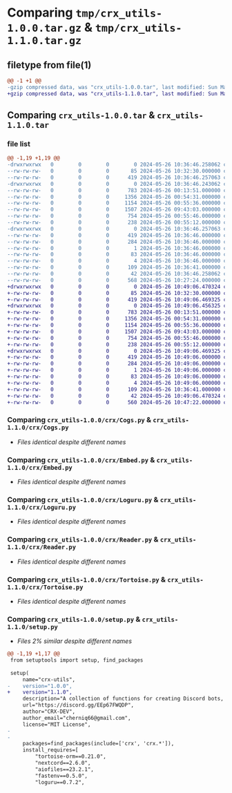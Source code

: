 # Comparing `tmp/crx_utils-1.0.0.tar.gz` & `tmp/crx_utils-1.1.0.tar.gz`

## filetype from file(1)

```diff
@@ -1 +1 @@
-gzip compressed data, was "crx_utils-1.0.0.tar", last modified: Sun May 26 10:36:46 2024, max compression
+gzip compressed data, was "crx_utils-1.1.0.tar", last modified: Sun May 26 10:49:06 2024, max compression
```

## Comparing `crx_utils-1.0.0.tar` & `crx_utils-1.1.0.tar`

### file list

```diff
@@ -1,19 +1,19 @@
-drwxrwxrwx   0        0        0        0 2024-05-26 10:36:46.258062 crx_utils-1.0.0/
--rw-rw-rw-   0        0        0       85 2024-05-26 10:32:30.000000 crx_utils-1.0.0/MANIFEST.in
--rw-rw-rw-   0        0        0      419 2024-05-26 10:36:46.257063 crx_utils-1.0.0/PKG-INFO
-drwxrwxrwx   0        0        0        0 2024-05-26 10:36:46.243062 crx_utils-1.0.0/crx/
--rw-rw-rw-   0        0        0      783 2024-05-26 00:13:51.000000 crx_utils-1.0.0/crx/Cogs.py
--rw-rw-rw-   0        0        0     1356 2024-05-26 00:54:31.000000 crx_utils-1.0.0/crx/Embed.py
--rw-rw-rw-   0        0        0     1154 2024-05-26 00:55:36.000000 crx_utils-1.0.0/crx/Loguru.py
--rw-rw-rw-   0        0        0     1507 2024-05-26 09:43:03.000000 crx_utils-1.0.0/crx/Reader.py
--rw-rw-rw-   0        0        0      754 2024-05-26 00:55:46.000000 crx_utils-1.0.0/crx/Tortoise.py
--rw-rw-rw-   0        0        0      238 2024-05-26 00:55:12.000000 crx_utils-1.0.0/crx/__init__.py
-drwxrwxrwx   0        0        0        0 2024-05-26 10:36:46.257063 crx_utils-1.0.0/crx_utils.egg-info/
--rw-rw-rw-   0        0        0      419 2024-05-26 10:36:46.000000 crx_utils-1.0.0/crx_utils.egg-info/PKG-INFO
--rw-rw-rw-   0        0        0      284 2024-05-26 10:36:46.000000 crx_utils-1.0.0/crx_utils.egg-info/SOURCES.txt
--rw-rw-rw-   0        0        0        1 2024-05-26 10:36:46.000000 crx_utils-1.0.0/crx_utils.egg-info/dependency_links.txt
--rw-rw-rw-   0        0        0       83 2024-05-26 10:36:46.000000 crx_utils-1.0.0/crx_utils.egg-info/requires.txt
--rw-rw-rw-   0        0        0        4 2024-05-26 10:36:46.000000 crx_utils-1.0.0/crx_utils.egg-info/top_level.txt
--rw-rw-rw-   0        0        0      109 2024-05-26 10:36:41.000000 crx_utils-1.0.0/pyproject.toml
--rw-rw-rw-   0        0        0       42 2024-05-26 10:36:46.258062 crx_utils-1.0.0/setup.cfg
--rw-rw-rw-   0        0        0      568 2024-05-26 10:27:24.000000 crx_utils-1.0.0/setup.py
+drwxrwxrwx   0        0        0        0 2024-05-26 10:49:06.470324 crx_utils-1.1.0/
+-rw-rw-rw-   0        0        0       85 2024-05-26 10:32:30.000000 crx_utils-1.1.0/MANIFEST.in
+-rw-rw-rw-   0        0        0      419 2024-05-26 10:49:06.469325 crx_utils-1.1.0/PKG-INFO
+drwxrwxrwx   0        0        0        0 2024-05-26 10:49:06.456325 crx_utils-1.1.0/crx/
+-rw-rw-rw-   0        0        0      783 2024-05-26 00:13:51.000000 crx_utils-1.1.0/crx/Cogs.py
+-rw-rw-rw-   0        0        0     1356 2024-05-26 00:54:31.000000 crx_utils-1.1.0/crx/Embed.py
+-rw-rw-rw-   0        0        0     1154 2024-05-26 00:55:36.000000 crx_utils-1.1.0/crx/Loguru.py
+-rw-rw-rw-   0        0        0     1507 2024-05-26 09:43:03.000000 crx_utils-1.1.0/crx/Reader.py
+-rw-rw-rw-   0        0        0      754 2024-05-26 00:55:46.000000 crx_utils-1.1.0/crx/Tortoise.py
+-rw-rw-rw-   0        0        0      238 2024-05-26 00:55:12.000000 crx_utils-1.1.0/crx/__init__.py
+drwxrwxrwx   0        0        0        0 2024-05-26 10:49:06.469325 crx_utils-1.1.0/crx_utils.egg-info/
+-rw-rw-rw-   0        0        0      419 2024-05-26 10:49:06.000000 crx_utils-1.1.0/crx_utils.egg-info/PKG-INFO
+-rw-rw-rw-   0        0        0      284 2024-05-26 10:49:06.000000 crx_utils-1.1.0/crx_utils.egg-info/SOURCES.txt
+-rw-rw-rw-   0        0        0        1 2024-05-26 10:49:06.000000 crx_utils-1.1.0/crx_utils.egg-info/dependency_links.txt
+-rw-rw-rw-   0        0        0       83 2024-05-26 10:49:06.000000 crx_utils-1.1.0/crx_utils.egg-info/requires.txt
+-rw-rw-rw-   0        0        0        4 2024-05-26 10:49:06.000000 crx_utils-1.1.0/crx_utils.egg-info/top_level.txt
+-rw-rw-rw-   0        0        0      109 2024-05-26 10:36:41.000000 crx_utils-1.1.0/pyproject.toml
+-rw-rw-rw-   0        0        0       42 2024-05-26 10:49:06.470324 crx_utils-1.1.0/setup.cfg
+-rw-rw-rw-   0        0        0      560 2024-05-26 10:47:22.000000 crx_utils-1.1.0/setup.py
```

### Comparing `crx_utils-1.0.0/crx/Cogs.py` & `crx_utils-1.1.0/crx/Cogs.py`

 * *Files identical despite different names*

### Comparing `crx_utils-1.0.0/crx/Embed.py` & `crx_utils-1.1.0/crx/Embed.py`

 * *Files identical despite different names*

### Comparing `crx_utils-1.0.0/crx/Loguru.py` & `crx_utils-1.1.0/crx/Loguru.py`

 * *Files identical despite different names*

### Comparing `crx_utils-1.0.0/crx/Reader.py` & `crx_utils-1.1.0/crx/Reader.py`

 * *Files identical despite different names*

### Comparing `crx_utils-1.0.0/crx/Tortoise.py` & `crx_utils-1.1.0/crx/Tortoise.py`

 * *Files identical despite different names*

### Comparing `crx_utils-1.0.0/setup.py` & `crx_utils-1.1.0/setup.py`

 * *Files 2% similar despite different names*

```diff
@@ -1,19 +1,17 @@
 from setuptools import setup, find_packages
 
 setup(
     name="crx-utils",
-    version="1.0.0",
+    version="1.1.0",
     description="A collection of functions for creating Discord bots, works with nextcord.",
     url="https://discord.gg/EEp67FWQDP",
     author="CRX-DEV",
     author_email="cherniq66@gmail.com",
     license="MIT License",
-    
-
     packages=find_packages(include=['crx', 'crx.*']),
     install_requires=[
         "tortoise-orm==0.21.0",
         "nextcord==2.6.0",
         "aiofiles==23.2.1",
         "fastenv==0.5.0",
         "loguru==0.7.2",
```

